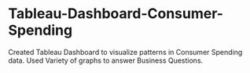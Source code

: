 # Tableau-Dashboard-Consumer-Spending
Created Tableau Dashboard to visualize patterns in Consumer Spending data. Used Variety of graphs to answer Business Questions.
